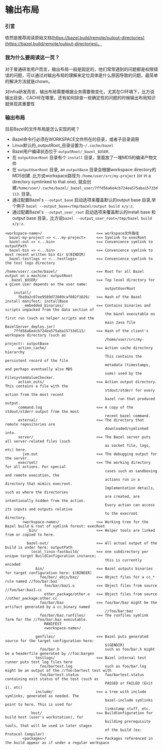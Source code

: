 # 输出布局

### 引言

依然是推荐阅读原始文档[https://bazel.build/remote/output-directories](https://bazel.build/remote/output-directories)。



### 我为什么要阅读这一页？

对于普通研发用户而言，输出布局一般是固定的，他们常常遇到的问题都是权限错误的问题，可以通过对输出布局的理解来定位具体是什么原因导致的问题，最简单的解决方法就是chown。

对Infra研发而言，输出布局需要根据业务需要做变化，尤其在CI环境下，比方说输出目录，CACHE在哪里。还有如何排查一些确定性的问题的时候输出布局知识就体现其重要性



### 输出布局

目前Bazel的文件布局是怎么实现的呢？

* Bazel命令行必须在WORKSPACE文件所在的目录，或者子目录调用
* Linux默认的_outputRoot_目录设置为`~/.cache/bazel`&#x20;
* Bazel用户编译状态位于 `outputRoot/_bazel_$USER`.&#x20;
* 在 `outputUserRoot` 目录有个 `install` 目录，里面放了一堆MD5的编译产物文件
* 在 `outputUserRoot` 目录, an `outputBase` 目录会根据workspace directory的MD5创建 .比方说workspace路径为 `/home/user/src/my-project` (or in a directory symlinked to that one), 就会创建`/home/user/.cache/bazel/_bazel_user/7ffd56a6e4cb724ea575aba15733d113`. 目录。
* 通过配置Bazel's `--output_base` 启动选项来覆盖默认的output base 目录,举个例子 `bazel --output_base=/tmp/bazel/output build x/y:z`.
* 通过配置Bazel's `--output_user_root` 启动选项来覆盖默认的install base 和 output base 目录，比方说`bazel --output_user_root=/tmp/bazel build x/y:z`.



```
<workspace-name>/                         <== workspace文件路径
  bazel-my-project => <...my-project>     <== Symlink to execRoot
  bazel-out => <...bin>                   <== Convenience symlink to outputPath
  bazel-bin => <...bin>                   <== Convenience symlink to most recent written bin dir $(BINDIR)
  bazel-testlogs => <...testlogs>         <== Convenience symlink to the test logs directory

/home/user/.cache/bazel/                  <== Root for all Bazel output on a machine: outputRoot
  _bazel_$USER/                           <== Top level directory for a given user depends on the user name:
                                              outputUserRoot
    install/
      fba9a2c87ee9589d72889caf082f1029/   <== Hash of the Bazel install manifest: installBase
        _embedded_binaries/               <== Contains binaries and scripts unpacked from the data section of
                                              the bazel executable on first run (such as helper scripts and the
                                              main Java file BazelServer_deploy.jar)
    7ffd56a6e4cb724ea575aba15733d113/     <== Hash of the client's workspace directory (such as
                                              /home/user/src/my-project): outputBase
      action_cache/                       <== Action cache directory hierarchy
                                              This contains the persistent record of the file
                                              metadata (timestamps, and perhaps eventually also MD5
                                              sums) used by the FilesystemValueChecker.
      action_outs/                        <== Action output directory. This contains a file with the
                                              stdout/stderr for every action from the most recent
                                              bazel run that produced output.
      command.log                         <== A copy of the stdout/stderr output from the most
                                              recent bazel command.
      external/                           <== The directory that remote repositories are
                                              downloaded/symlinked into.
      server/                             <== The Bazel server puts all server-related files (such
                                              as socket file, logs, etc) here.
        jvm.out                           <== The debugging output for the server.
      execroot/                           <== The working directory for all actions. For special
                                              cases such as sandboxing and remote execution, the
                                              actions run in a directory that mimics execroot.
                                              Implementation details, such as where the directories
                                              are created, are intentionally hidden from the action.
                                              Every action can access its inputs and outputs relative
                                              to the execroot directory.
        <workspace-name>/                 <== Working tree for the Bazel build & root of symlink forest: execRoot
          _bin/                           <== Helper tools are linked from or copied to here.

          bazel-out/                      <== All actual output of the build is under here: outputPath
            local_linux-fastbuild/        <== one subdirectory per unique target BuildConfiguration instance;
                                              this is currently encoded
              bin/                        <== Bazel outputs binaries for target configuration here: $(BINDIR)
                foo/bar/_objs/baz/        <== Object files for a cc_* rule named //foo/bar:baz
                  foo/bar/baz1.o          <== Object files from source //foo/bar:baz1.cc
                  other_package/other.o   <== Object files from source //other_package:other.cc
                foo/bar/baz               <== foo/bar/baz might be the artifact generated by a cc_binary named
                                              //foo/bar:baz
                foo/bar/baz.runfiles/     <== The runfiles symlink farm for the //foo/bar:baz executable.
                  MANIFEST
                  <workspace-name>/
                    ...
              genfiles/                   <== Bazel puts generated source for the target configuration here:
                                              $(GENDIR)
                foo/bar.h                     such as foo/bar.h might be a headerfile generated by //foo:bargen
              testlogs/                   <== Bazel internal test runner puts test log files here
                foo/bartest.log               such as foo/bar.log might be an output of the //foo:bartest test with
                foo/bartest.status            foo/bartest.status containing exit status of the test (such as
                                              PASSED or FAILED (Exit 1), etc)
              include/                    <== a tree with include symlinks, generated as needed. The
                                              bazel-include symlinks point to here. This is used for
                                              linkstamp stuff, etc.
            host/                         <== BuildConfiguration for build host (user's workstation), for
                                              building prerequisite tools, that will be used in later stages
                                              of the build (ex: Protocol Compiler)
        <packages>/                       <== Packages referenced in the build appear as if under a regular workspace
```

